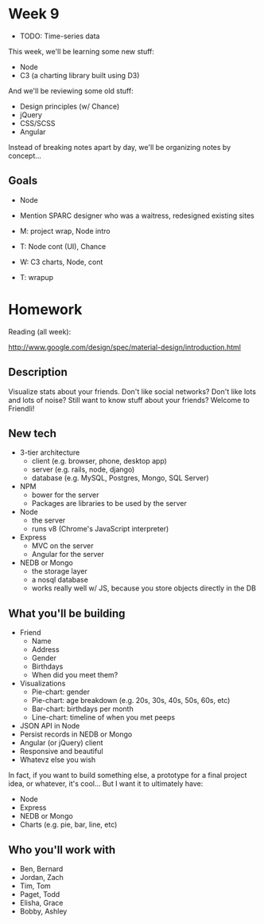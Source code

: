 # Week 9

- TODO: Time-series data

This week, we'll be learning some new stuff:

- Node
- C3 (a charting library built using D3)

And we'll be reviewing some old stuff:

- Design principles (w/ Chance)
- jQuery
- CSS/SCSS
- Angular

Instead of breaking notes apart by day, we'll be organizing notes by concept...



## Goals

- Node

- Mention SPARC designer who was a waitress, redesigned existing sites

- M: project wrap, Node intro
- T: Node cont (UI), Chance
- W: C3 charts, Node, cont
- T: wrapup


# Homework

Reading (all week):

http://www.google.com/design/spec/material-design/introduction.html

## Description

Visualize stats about your friends. Don't like social networks? Don't like
lots and lots of noise? Still want to know stuff about your friends? Welcome
to Friendli!

## New tech

- 3-tier architecture
  - client (e.g. browser, phone, desktop app)
  - server (e.g. rails, node, django)
  - database (e.g. MySQL, Postgres, Mongo, SQL Server)
- NPM
  - bower for the server
  - Packages are libraries to be used by the server
- Node
  - the server
  - runs v8 (Chrome's JavaScript interpreter)
- Express
  - MVC on the server
  - Angular for the server
- NEDB or Mongo
  - the storage layer
  - a nosql database
  - works really well w/ JS, because you store objects directly in the DB

## What you'll be building

- Friend
  - Name
  - Address
  - Gender
  - Birthdays
  - When did you meet them?
- Visualizations
  - Pie-chart: gender
  - Pie-chart: age breakdown (e.g. 20s, 30s, 40s, 50s, 60s, etc)
  - Bar-chart: birthdays per month
  - Line-chart: timeline of when you met peeps
- JSON API in Node
- Persist records in NEDB or Mongo
- Angular (or jQuery) client
- Responsive and beautiful
- Whatevz else you wish

In fact, if you want to build something else, a prototype for a final project
idea, or whatever, it's cool... But I want it to ultimately have:

- Node
- Express
- NEDB or Mongo
- Charts (e.g. pie, bar, line, etc)

## Who you'll work with

- Ben, Bernard
- Jordan, Zach
- Tim, Tom
- Paget, Todd
- Elisha, Grace
- Bobby, Ashley
